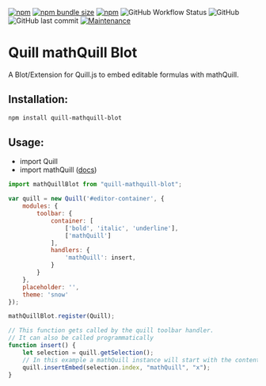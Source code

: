 [![npm](https://img.shields.io/npm/v/quill-mathquill-blot?style=flat-square)](https://www.npmjs.com/package/quill-mathquill-blot)
[![npm bundle size](https://img.shields.io/bundlephobia/min/quill-mathquill-blot?style=flat-square)](https://www.npmjs.com/package/quill-mathquill-blot)
[![npm](https://img.shields.io/npm/dt/quill-mathquill-blot?style=flat-square)](https://www.npmjs.com/package/quill-mathquill-blot)
![GitHub Workflow Status](https://img.shields.io/github/workflow/status/JonathanTreffler/Quill-mathQuill-blot/Lint?label=Lint&style=flat-square)
![GitHub](https://img.shields.io/github/license/JonathanTreffler/Quill-mathQuill-blot?style=flat-square)
![GitHub last commit](https://img.shields.io/github/last-commit/JonathanTreffler/Quill-mathQuill-blot?style=flat-square)
[![Maintenance](https://img.shields.io/maintenance/yes/2020?style=flat-square)](https://github.com/JonathanTreffler/Quill-mathQuill-blot/commits/)
# Quill mathQuill Blot

A Blot/Extension for Quill.js to embed editable formulas with mathQuill.

## Installation:
```bash
npm install quill-mathquill-blot
```
## Usage:

- import Quill
- import mathQuill ([docs](http://docs.mathquill.com/en/latest/Getting_Started/))

```js
import mathQuillBlot from "quill-mathquill-blot";

var quill = new Quill('#editor-container', {
	modules: {
		toolbar: {
			container: [
				['bold', 'italic', 'underline'],
				['mathQuill']
			],
			handlers: {
				'mathQuill': insert,
			}
		}
	},
	placeholder: '',
	theme: 'snow'
});

mathQuillBlot.register(Quill);

// This function gets called by the quill toolbar handler.
// It can also be called programmatically
function insert() {
	let selection = quill.getSelection();
	// In this example a mathQuill instance will start with the content "x"
	quill.insertEmbed(selection.index, "mathQuill", "x");
}
```


